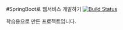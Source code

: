 #SpringBoot로 웹서비스 개발하기 [![Build Status](https://travis-ci.org/gomsk/spring-webservice.svg?branch=master)](https://travis-ci.org/gomsk/spring-webservice)

학습용으로 만든 프로젝트입니다.